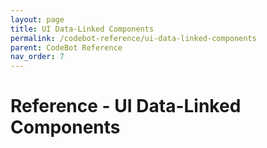 ```yaml
---
layout: page
title: UI Data-Linked Components
permalink: /codebot-reference/ui-data-linked-components
parent: CodeBot Reference
nav_order: 7
---
```


# Reference - UI Data-Linked Components

